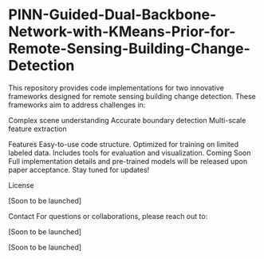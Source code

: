 # PINN-Guided-Dual-Backbone-Network-with-KMeans-Prior-for-Remote-Sensing-Building-Change-Detection
This repository provides code implementations for two innovative frameworks designed for remote sensing building change detection. These frameworks aim to address challenges in:

Complex scene understanding
Accurate boundary detection
Multi-scale feature extraction

Features
Easy-to-use code structure.
Optimized for training on limited labeled data.
Includes tools for evaluation and visualization.
Coming Soon
Full implementation details and pre-trained models will be released upon paper acceptance. Stay tuned for updates!

License

[Soon to be launched]

Contact
For questions or collaborations, please reach out to:

[Soon to be launched]

[Soon to be launched]
